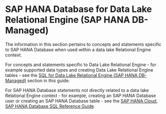 <!-- loio6f738e7461c94c2180c157a1311887c8 -->

# SAP HANA Database for Data Lake Relational Engine \(SAP HANA DB-Managed\) 

The information in this section pertains to concepts and statements specific to SAP HANA Database when used within a data lake Relational Engine context.

For concepts and statements specific to Data Lake Relational Engine - for example supported data types and creating Data Lake Relational Engine tables - see the [SQL for Data Lake Relational Engine \(SAP HANA DB-Managed\)](../sql-for-data-lake-relational-engine-sap-hana-db-managed-7a133a7.md) section in this guide.

For SAP HANA Database statements not directly related to a data lake Relational Engine context - for example, creating an SAP HANA Database user or creating an SAP HANA Database table - see the [SAP HANA Cloud, SAP HANA Database SQL Reference Guide](https://help.sap.com/viewer/DRAFT/c1d3f60099654ecfb3fe36ac93c121bb/latest/en-US).

